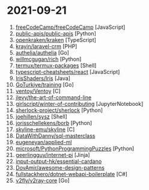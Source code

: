 # 2021-09-21

1. [freeCodeCamp/freeCodeCamp](https://github.com/freeCodeCamp/freeCodeCamp "freeCodeCamp.org's open-source codebase and curriculum. Learn to code for free.") [JavaScript]
2. [public-apis/public-apis](https://github.com/public-apis/public-apis "A collective list of free APIs") [Python]
3. [openkraken/kraken](https://github.com/openkraken/kraken "A high-performance, web standards-compliant rendering engine based on Flutter.") [TypeScript]
4. [krayin/laravel-crm](https://github.com/krayin/laravel-crm "Free & Opensource Laravel CRM solution for SMEs and Enterprises for complete customer lifecycle management.") [PHP]
5. [authelia/authelia](https://github.com/authelia/authelia "The Single Sign-On Multi-Factor portal for web apps") [Go]
6. [willmcgugan/rich](https://github.com/willmcgugan/rich "Rich is a Python library for rich text and beautiful formatting in the terminal.") [Python]
7. [termux/termux-packages](https://github.com/termux/termux-packages "A build system and primary set of packages for Termux.") [Shell]
8. [typescript-cheatsheets/react](https://github.com/typescript-cheatsheets/react "Cheatsheets for experienced React developers getting started with TypeScript") [JavaScript]
9. [IrisShaders/Iris](https://github.com/IrisShaders/Iris "(WIP) A new shaders mod for Minecraft intended to be compatible with existing ShadersMod/Optifine shaders") [Java]
10. [GoTurkiye/training](https://github.com/GoTurkiye/training "") [Go]
11. [ventoy/Ventoy](https://github.com/ventoy/Ventoy "A new bootable USB solution.") [C]
12. [jlevy/the-art-of-command-line](https://github.com/jlevy/the-art-of-command-line "Master the command line, in one page") 
13. [girlscript/winter-of-contributing](https://github.com/girlscript/winter-of-contributing "GirlScript Winter of Contributing is a three-month-long Open-Source Program organized by🧡GirlScript Foundation to create the world's largest multilingual content repository that will be available to everyone.") [JupyterNotebook]
14. [sherlock-project/sherlock](https://github.com/sherlock-project/sherlock "🔎 Hunt down social media accounts by username across social networks") [Python]
15. [joehillen/sysz](https://github.com/joehillen/sysz "An fzf terminal UI for systemctl") [Shell]
16. [jorisschellekens/borb](https://github.com/jorisschellekens/borb "borb is a library for reading, creating and manipulating PDF files in python.") [Python]
17. [skyline-emu/skyline](https://github.com/skyline-emu/skyline "Run Nintendo Switch homebrew & games on your Android device!") [C]
18. [DataWithDanny/sql-masterclass](https://github.com/DataWithDanny/sql-masterclass "") 
19. [eugeneyan/applied-ml](https://github.com/eugeneyan/applied-ml "📚 Papers & tech blogs by companies sharing their work on data science & machine learning in production.") 
20. [microsoft/PythonProgrammingPuzzles](https://github.com/microsoft/PythonProgrammingPuzzles "A Dataset of Python Challenges for AI Research") [Python]
21. [geerlingguy/internet-pi](https://github.com/geerlingguy/internet-pi "Raspberry Pi config for all things Internet.") [Jinja]
22. [input-output-hk/essential-cardano](https://github.com/input-output-hk/essential-cardano "Repository for the Essential Cardano list") 
23. [DovAmir/awesome-design-patterns](https://github.com/DovAmir/awesome-design-patterns "A curated list of software and architecture related design patterns.") 
24. [fullstackhero/dotnet-webapi-boilerplate](https://github.com/fullstackhero/dotnet-webapi-boilerplate ".NET WebAPI Boilerplate Template built with .NET 6.0. Incorporates the most essential Packages your projects will ever need. Follows Clean Architecture Principles.") [C#]
25. [v2fly/v2ray-core](https://github.com/v2fly/v2ray-core "A platform for building proxies to bypass network restrictions.") [Go]
